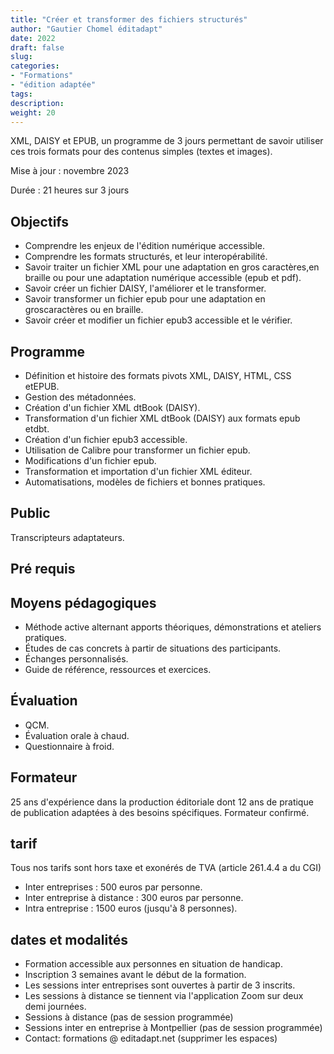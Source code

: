 ```yaml
---
title: "Créer et transformer des fichiers structurés"
author: "Gautier Chomel éditadapt"
date: 2022
draft: false
slug: 
categories:
- "Formations"
- "édition adaptée"
tags:
description: 
weight: 20
---
```

XML, DAISY et EPUB, un programme de 3 jours permettant de savoir
utiliser ces trois formats pour des contenus simples (textes et images).

Mise à jour : novembre 2023

Durée : 21 heures sur 3 jours


## Objectifs
* Comprendre les enjeux de l'édition numérique accessible.
* Comprendre les formats structurés, et leur interopérabilité.
* Savoir traiter un fichier XML pour une adaptation en gros caractères,en braille ou pour une adaptation numérique accessible (epub et pdf).
* Savoir créer un fichier DAISY, l'améliorer et le transformer.
* Savoir transformer un fichier epub pour une adaptation en groscaractères ou en braille.
* Savoir créer et modifier un fichier epub3 accessible et le vérifier.

## Programme 
* Définition et histoire des formats pivots XML, DAISY, HTML, CSS etEPUB.
* Gestion des métadonnées.
* Création d'un fichier XML dtBook (DAISY).
* Transformation d'un fichier XML dtBook (DAISY) aux formats epub etdbt.
* Création d'un fichier epub3 accessible.
* Utilisation de Calibre pour transformer un fichier epub.
* Modifications d'un fichier epub.
* Transformation et importation d'un fichier XML éditeur.
* Automatisations, modèles de fichiers et bonnes pratiques.

## Public
Transcripteurs adaptateurs.


## Pré requis


## Moyens pédagogiques 
* Méthode active alternant apports théoriques, démonstrations et ateliers pratiques. 
* Études de cas concrets à partir de situations des participants. 
* Échanges personnalisés.
* Guide de référence, ressources et exercices.

## Évaluation
* QCM.
* Évaluation orale à chaud.
* Questionnaire à froid.

## Formateur
25 ans d'expérience dans la production éditoriale dont 12 ans de pratique de publication adaptées à des besoins spécifiques. Formateur confirmé.

## tarif
Tous nos tarifs sont hors taxe et exonérés de TVA (article 261.4.4 a du CGI)
* Inter entreprises : 500 euros par personne.
* Inter entreprise à distance : 300 euros par personne.
* Intra entreprise : 1500 euros (jusqu'à 8 personnes). 

## dates et modalités
* Formation accessible aux personnes en situation de handicap.
* Inscription 3 semaines avant le début de la formation.
* Les sessions inter entreprises sont ouvertes à partir de 3 inscrits. 
* Les sessions à distance se tiennent via l'application Zoom sur deux demi journées.
* Sessions à distance (pas de session programmée)
* Sessions inter en entreprise à Montpellier (pas de session programmée)
* Contact: formations @ editadapt.net (supprimer les espaces)

<!--fin de document-->

